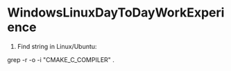 # WindowsLinuxDayToDayWorkExperience
1. Find string in Linux/Ubuntu:

grep -r -o -i "CMAKE_C_COMPILER" .
